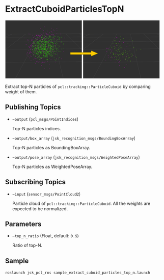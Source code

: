 # ExtractCuboidParticlesTopN

![](images/extract_cuboid_particles_top_n.png)

Extract top-N particles of `pcl::tracking::ParticleCuboid` by comparing weight of them.

## Publishing Topics
* `~output` (`pcl_msgs/PointIndices`)

  Top-N particles indices.

* `~output/box_array` (`jsk_recognition_msgs/BoundingBoxArray`)

  Top-N particles as BoundingBoxArray.

* `~output/pose_array` (`jsk_recognition_msgs/WeightedPoseArray`)

  Top-N particles as WeightedPoseArray.

## Subscribing Topics
* `~input` (`sensor_msgs/PointCloud2`)

  Particle cloud of `pcl::tracking::ParticleCuboid`.
  All the weights are expected to be normalized.

## Parameters
* `~top_n_ratio` (Float, default: `0.9`)

  Ratio of top-N.

## Sample

```bash
roslaunch jsk_pcl_ros sample_extract_cuboid_particles_top_n.launch
```
